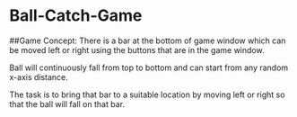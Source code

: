 # Ball-Catch-Game

##Game Concept:
There is a bar at the bottom of game window which can be moved left or right using the buttons that are in the game window. 

Ball will continuously fall from top to bottom and can start from any random x-axis distance.

The task is to bring that bar to a suitable location by moving left or right so that the ball will fall on that bar.  
